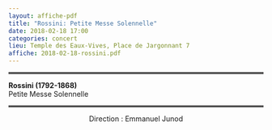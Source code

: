 ```yaml
---
layout: affiche-pdf
title: "Rossini: Petite Messe Solennelle"
date: 2018-02-18 17:00
categories: concert
lieu: Temple des Eaux-Vives, Place de Jargonnant 7
affiche: 2018-02-18-rossini.pdf
---
```


<hr style="border-top: 3px double #8c8b8b"/>

**Rossini (1792-1868)**  
Petite Messe Solennelle

<hr style="border-top: 3px double #8c8b8b"/>

<p style="text-align: center">
Direction : Emmanuel Junod
</p>
